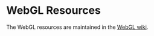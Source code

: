 # WebGL Resources

The WebGL resources are maintained in the [WebGL wiki](https://www.khronos.org/webgl/wiki).